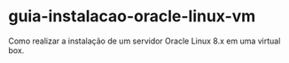 # guia-instalacao-oracle-linux-vm
Como realizar a instalação de um servidor Oracle Linux 8.x em uma virtual box.
